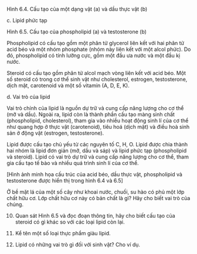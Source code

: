 Hình 6.4. Cấu tạo của một dạng vật (a) và dầu thực vật (b)

c. Lipid phức tạp

Hình 6.5. Cấu tạo của phospholipid (a) và testosterone (b)

Phospholipid có cấu tạo gồm một phân tử glycerol liên kết với hai phân tử acid béo và một nhóm phosphate (nhóm này liên kết với một alcol phức). Do đó, phospholipid có tính lưỡng cực, gồm một đầu ưa nước và một đầu kị nước.

Steroid có cấu tạo gồm phân tử alcol mạch vòng liên kết với acid béo. Một số steroid có trong cơ thể sinh vật như cholesterol, estrogen, testosterone, dịch mật, carotenoid và một số vitamin (A, D, E, K).

d. Vai trò của lipid

Vai trò chính của lipid là nguồn dự trữ và cung cấp năng lượng cho cơ thể (mỡ và dầu). Ngoài ra, lipid còn là thành phần cấu tạo màng sinh chất (phospholipid, cholesterol), tham gia vào nhiều hoạt động sinh lí của cơ thể như quang hợp ở thực vật (carotenoid), tiêu hoá (dịch mật) và điều hoà sinh sản ở động vật (estrogen, testosterone).

Lipid được cấu tạo chủ yếu từ các nguyên tố C, H, O. Lipid được chia thành hai nhóm là lipid đơn giản (mỡ, dầu và sáp) và lipid phức tạp (phospholipid và steroid).
Lipid có vai trò dự trữ và cung cấp năng lượng cho cơ thể, tham gia cấu tạo tế bào và nhiều quá trình sinh lí của cơ thể.

[Hình ảnh minh họa cấu trúc của acid béo, dầu thực vật, phospholipid và testosterone được hiển thị trong hình 6.4 và 6.5]

Ở bề mặt lá của một số cây như khoai nước, chuối, su hào có phủ một lớp chất hữu cơ. Lớp chất hữu cơ này có bản chất là gì? Hãy cho biết vai trò của chúng.

10. Quan sát Hình 6.5 và đọc đoạn thông tin, hãy cho biết cấu tạo của steroid có gì khác so với các loại lipid còn lại.

11. Kể tên một số loại thực phẩm giàu lipid.

12. Lipid có những vai trò gì đối với sinh vật? Cho ví dụ.
